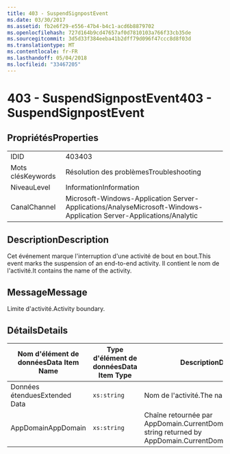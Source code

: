 ```yaml
---
title: 403 - SuspendSignpostEvent
ms.date: 03/30/2017
ms.assetid: fb2e6f29-e556-47b4-b4c1-acd6b8879702
ms.openlocfilehash: 727d164b9cd47657af0d7810103a766f33cb35de
ms.sourcegitcommit: 3d5d33f384eeba41b2dff79d096f47ccc8d8f03d
ms.translationtype: MT
ms.contentlocale: fr-FR
ms.lasthandoff: 05/04/2018
ms.locfileid: "33467205"
---
```

# <a name="403---suspendsignpostevent"></a><span data-ttu-id="e3a3a-102">403 - SuspendSignpostEvent</span><span class="sxs-lookup"><span data-stu-id="e3a3a-102">403 - SuspendSignpostEvent</span></span>
## <a name="properties"></a><span data-ttu-id="e3a3a-103">Propriétés</span><span class="sxs-lookup"><span data-stu-id="e3a3a-103">Properties</span></span>  
  
|||  
|-|-|  
|<span data-ttu-id="e3a3a-104">ID</span><span class="sxs-lookup"><span data-stu-id="e3a3a-104">ID</span></span>|<span data-ttu-id="e3a3a-105">403</span><span class="sxs-lookup"><span data-stu-id="e3a3a-105">403</span></span>|  
|<span data-ttu-id="e3a3a-106">Mots clés</span><span class="sxs-lookup"><span data-stu-id="e3a3a-106">Keywords</span></span>|<span data-ttu-id="e3a3a-107">Résolution des problèmes</span><span class="sxs-lookup"><span data-stu-id="e3a3a-107">Troubleshooting</span></span>|  
|<span data-ttu-id="e3a3a-108">Niveau</span><span class="sxs-lookup"><span data-stu-id="e3a3a-108">Level</span></span>|<span data-ttu-id="e3a3a-109">Information</span><span class="sxs-lookup"><span data-stu-id="e3a3a-109">Information</span></span>|  
|<span data-ttu-id="e3a3a-110">Canal</span><span class="sxs-lookup"><span data-stu-id="e3a3a-110">Channel</span></span>|<span data-ttu-id="e3a3a-111">Microsoft-Windows-Application Server-Applications/Analyse</span><span class="sxs-lookup"><span data-stu-id="e3a3a-111">Microsoft-Windows-Application Server-Applications/Analytic</span></span>|  
  
## <a name="description"></a><span data-ttu-id="e3a3a-112">Description</span><span class="sxs-lookup"><span data-stu-id="e3a3a-112">Description</span></span>  
 <span data-ttu-id="e3a3a-113">Cet événement marque l'interruption d'une activité de bout en bout.</span><span class="sxs-lookup"><span data-stu-id="e3a3a-113">This event marks the suspension of an end-to-end activity.</span></span> <span data-ttu-id="e3a3a-114">Il contient le nom de l'activité.</span><span class="sxs-lookup"><span data-stu-id="e3a3a-114">It contains the name of the activity.</span></span>  
  
## <a name="message"></a><span data-ttu-id="e3a3a-115">Message</span><span class="sxs-lookup"><span data-stu-id="e3a3a-115">Message</span></span>  
 <span data-ttu-id="e3a3a-116">Limite d'activité.</span><span class="sxs-lookup"><span data-stu-id="e3a3a-116">Activity boundary.</span></span>  
  
## <a name="details"></a><span data-ttu-id="e3a3a-117">Détails</span><span class="sxs-lookup"><span data-stu-id="e3a3a-117">Details</span></span>  
  
|<span data-ttu-id="e3a3a-118">Nom d'élément de données</span><span class="sxs-lookup"><span data-stu-id="e3a3a-118">Data Item Name</span></span>|<span data-ttu-id="e3a3a-119">Type d'élément de données</span><span class="sxs-lookup"><span data-stu-id="e3a3a-119">Data Item Type</span></span>|<span data-ttu-id="e3a3a-120">Description</span><span class="sxs-lookup"><span data-stu-id="e3a3a-120">Description</span></span>|  
|--------------------|--------------------|-----------------|  
|<span data-ttu-id="e3a3a-121">Données étendues</span><span class="sxs-lookup"><span data-stu-id="e3a3a-121">Extended Data</span></span>|`xs:string`|<span data-ttu-id="e3a3a-122">Nom de l'activité.</span><span class="sxs-lookup"><span data-stu-id="e3a3a-122">The name of the activity.</span></span>|  
|<span data-ttu-id="e3a3a-123">AppDomain</span><span class="sxs-lookup"><span data-stu-id="e3a3a-123">AppDomain</span></span>|`xs:string`|<span data-ttu-id="e3a3a-124">Chaîne retournée par AppDomain.CurrentDomain.FriendlyName.</span><span class="sxs-lookup"><span data-stu-id="e3a3a-124">The string returned by AppDomain.CurrentDomain.FriendlyName.</span></span>|
